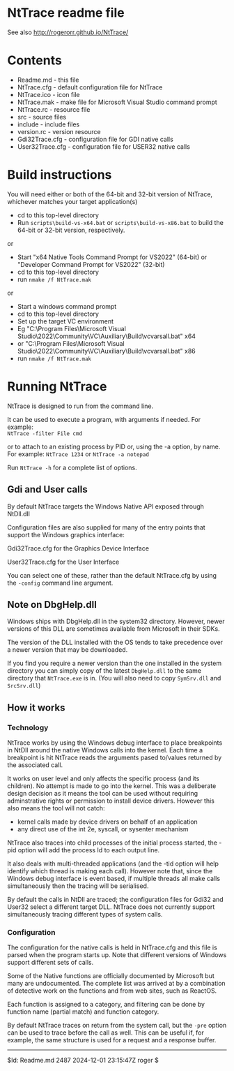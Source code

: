 # NtTrace readme file

See also http://rogerorr.github.io/NtTrace/

# Contents

   * Readme.md	- this file
   * NtTrace.cfg	- default configuration file for NtTrace
   * NtTrace.ico	- icon file
   * NtTrace.mak	- make file for Microsoft Visual Studio command prompt
   * NtTrace.rc	- resource file
   * src		- source files
   * include		- include files
   * version.rc	- version resource
   * Gdi32Trace.cfg - configuration file for GDI native calls
   * User32Trace.cfg - configuration file for USER32 native calls

# Build instructions

You will need either or both of the 64-bit and 32-bit version of NtTrace, whichever matches your target application(s)

- cd to this top-level directory
- Run `scripts\build-vs-x64.bat` or `scripts\build-vs-x86.bat` to build the 64-bit or 32-bit version, respectively.

or 

- Start "x64 Native Tools Command Prompt for VS2022" (64-bit) or "Developer Command Prompt for VS2022" (32-bit)
- cd to this top-level directory
- run `nmake /f NtTrace.mak`

or

- Start a windows command prompt
- cd to this top-level directory
- Set up the target VC environment
 - Eg "C:\Program Files\Microsoft Visual Studio\2022\Community\VC\Auxiliary\Build\vcvarsall.bat" x64
 - or "C:\Program Files\Microsoft Visual Studio\2022\Community\VC\Auxiliary\Build\vcvarsall.bat" x86
- run `nmake /f NtTrace.mak`

# Running NtTrace

NtTrace is designed to run from the command line.

It can be used to execute a program, with arguments if needed.
For example:
<br>
`NtTrace -filter File cmd`

or to attach to an existing process by PID or, using the -a option, by name.
For example:
`NtTrace 1234`
or
`NtTrace -a notepad`

Run `NtTrace -h` for a complete list of options.

## Gdi and User calls

By default NtTrace targets the Windows Native API exposed through NtDll.dll

Configuration files are also supplied for many of the entry points that support the
Windows graphics interface: 

Gdi32Trace.cfg for the Graphics Device Interface

User32Trace.cfg for the User Interface

You can select one of these, rather than the default NtTrace.cfg by using the `-config` command line argument.

## Note on DbgHelp.dll

Windows ships with DbgHelp.dll in the system32 directory.
However, newer versions of this DLL are sometimes available from Microsoft in their SDKs.

The version of the DLL installed with the OS tends to
take precedence over a newer version that may be downloaded.

If you find you require a newer version than the one installed in the system directory you
can simply copy of the latest `DbgHelp.dll` to the same directory that `NtTrace.exe` is in.
(You will also need to copy `SymSrv.dll` and `SrcSrv.dll`)

## How it works

### Technology

NtTrace works by using the Windows debug interface to place breakpoints in NtDll around the native Windows calls into the kernel.
Each time a breakpoint is hit NtTrace reads the arguments pased to/values returned by the associated call.

It works on user level and only affects the specific process (and its children). No attempt is made to go into the kernel.
This was a deliberate design decision as it means the tool can be used without requiring adminstrative rights
or permission to install device drivers.
However this also means the tool will not catch:
 * kernel calls made by device drivers on behalf of an application
 * any direct use of the int 2e, syscall, or sysenter mechanism

NtTrace also traces into child processes of the initial process started, the -pid option will add the process Id to each output line.

It also deals with multi-threaded applications (and the -tid option will help identify which thread is making each call).
However note that, since the Windows debug interface is event based, if multiple threads all make calls simultaneously
then the tracing will be serialised.

By default the calls in NtDll are traced; the configuration files for Gdi32 and User32 select a different target DLL.
NtTrace does not currently support simultaneously tracing different types of system calls.

### Configuration

The configuration for the native calls is held in NtTrace.cfg and this file is parsed when the program starts up.
Note that different versions of Windows support different sets of calls.

Some of the Native functions are officially documented by Microsoft but many are undocumented.
The complete list was arrived at by a combination of detective work on the functions and from web sites, such as ReactOS.

Each function is assigned to a category, and filtering can be done by function name (partial match) and function category.

By default NtTrace traces on return from the system call, but the `-pre` option can be used to trace before the call as well.
This can be useful if, for example, the same structure is used for a request and a response buffer.

<hr/>
$Id: Readme.md 2487 2024-12-01 23:15:47Z roger $
